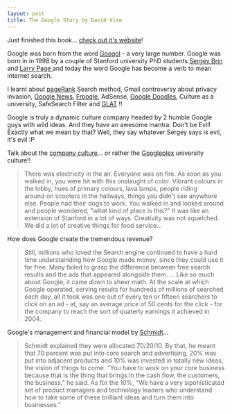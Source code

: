 ```yaml
---
layout: post
title: The Google Story by David Vise
---
```


Just finished this book... [check out it's website](http://thegooglestory.com/)! 

Google was born from the word [Googol](http://en.wikipedia.org/wiki/Googol) - a very large number. Google was born in in 1998 by a couple of Stanford university PhD students [Sergey Brin ](http://en.wikipedia.org/wiki/Sergey_Brin)and [Larry Page ](http://en.wikipedia.org/wiki/Larry_Page)and today the word Google has become a verb to mean internet search.

I learnt about [pageRank](http://www.google.com/technology/) Search method, Gmail controversy about privacy invasion, [Google News](http://news.google.com/), [Froogle](http://froogle.google.com/), AdSense, [Google Doodles](http://www.google.com/holidaylogos.html), Culture as a university, SafeSearch Filter and [GLAT](http://cruftbox.com/blog/archives/001031.html) !!

Google is truly a dynamic culture company headed by 2 humble Google guys with wild ideas. And they have an awesome mantra: Don't be Evil! Exactly what we mean by that? Well, they say whatever Sergey says is evil, it's evil :P

Talk about the [company culture](http://www.google.com/intl/en/corporate/culture.html)... or rather the [Googleplex](http://en.wikipedia.org/wiki/Googleplex) university culture!!

>  

> There was electricity in the air. Everyone was on fire. As soon as you walked in, you were hit with this onslaught of color. Vibrant colours in the lobby, hues of primary colours, lava lamps, people riding around on scooters in the hallways, things you didn't see anywhere else. People had their dogs to work. You walked in and looked around and people wondered, "what kind of place is this?" It was like an extension of Stanford in a lot of ways. Creativity was not squelched. We did a lot of creative things for food service...

How does Google create the tremendous revenue?

>  

> Still, millions who loved the Search engine continued to have a hard time understainding how Google made money, since they could use it for free. Many failed to grasp the difference between free search results and the ads that appeared alongside them. ... Like so much about Google, it came down to sheer math. At the scale at which Google operated, serving results for hundreds of millions of searched each day, all it took was one out of every ten or fifteen searchers to click on an ad - at, say an average price of 50 cents for the click - for the company to reach the sort of quaterly earnings it achieved in 2004.

Google's management and financial model by [Schmidt](http://en.wikipedia.org/wiki/Eric_E._Schmidt)...

>  

> Schmidt explained they were allocated 70/20/10. By that, he meant that 70 percent was put into core search and advertising, 20% was put into adjacent products and 10% was invested in totally new ideas, the vision of things to come. "You have to work on your core business because that is the thing that brings in the cash flow, the customers, the business," he said. As for the 10%, "We have a very sipohisticated set of product managers and technology leaders who understand how to take some of these brilliant ideas and turn them into businesses."

